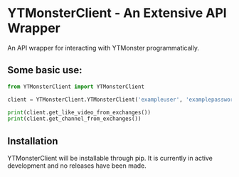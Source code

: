 # YTMonsterClient - An Extensive API Wrapper
An API wrapper for interacting with YTMonster programmatically.

## Some basic use:
```py
from YTMonsterClient import YTMonsterClient

client = YTMonsterClient.YTMonsterClient('exampleuser', 'examplepassword')

print(client.get_like_video_from_exchanges())
print(client.get_channel_from_exchanges())
```

## Installation
YTMonsterClient will be installable through pip. It is currently in active development and no releases have been made.